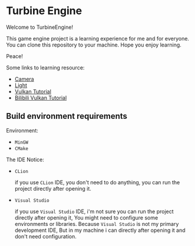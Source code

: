 # Turbine Engine

Welcome to TurbineEngine!

This game engine project is a learning experience for me and for everyone. 
You can clone this repository to your machine. Hope you enjoy learning.

Peace!

Some links to learning resource:

- [Camera](https://learnopengl-cn.github.io/01%20Getting%20started/09%20Camera/)
- [Light](https://learnopengl-cn.github.io/02%20Lighting/01%20Colors/)
- [Vulkan Tutorial](https://geek-docs.com/vulkan)
- [Bilibili Vulkan Tutorial](https://www.bilibili.com/video/BV1Vu411R7cb/?spm_id_from=333.337.search-card.all.click)

## Build environment requirements

Environment:

- `MinGW`
- `CMake`

The IDE Notice:

- `CLion`

    if you use `CLion` IDE, you don't need to do anything, you can run the project directly after opening it.

- `Visual Studio`

    if you use `Visual Studio` IDE, i'm not sure you can run the project directly after opening it, You might need to configure some environments or libraries.
    Because `Visual Studio` is not my primary development IDE, But in my machine i can directly after opening it and don't need configuration.

